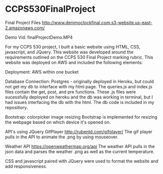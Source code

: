 # CCPS530FinalProject
Final Project Files
http://www.denimoclockfinal.com.s3-website.us-east-2.amazonaws.com/

Demo Vid:
finalProjectDemo.MP4

For my CCPS 530 project, I built a basic website using HTML, CSS, javascript, and JQuery. This website was developed around the requirements outlined on the CCPS 530 Final Project marking rubric. This website was deployed on AWS and included the following elements:

Deployment: 
AWS within one bucket

Database Connection:
Postgres - originally deployed in Heroku, but could not get my db to interface with my html page. The queries.js and index.js files contain the get, post, and pre functions. These .js files were sucessfully deployed on heroku and the db was working in terminal, but I had issues interfacing the db with the html. The db code is included in my repositiory. 

Bootstrap:
colorpicker
image resizing
Bootstrap is implemented for resizing the webpage based on which device it's opened on. 

API's using JQuery
GifPlayer
http://rubentd.com/gifplayer/
The gif player pulls in the API to animate the .png by using mouseover. 

Weather API
https://openweathermap.org/api
The weather API pulls in the json data and parses the weather .png as well as the current temperature. 

CSS and javascript paired with JQuery were used to format the website and add responsiveness.
